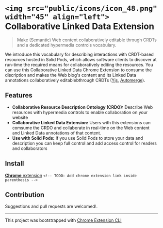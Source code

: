# `<img src="public/icons/icon_48.png" width="45" align="left">` Collaborative Linked Data Extension

> Make (Semantic) Web content collaboratively editable through CRDTs and a dedicated hypermedia controls vocabulary.

We introduce this vocabulary for describing interactions with CRDT-based resources hosted in Solid Pods, which allows software clients to discover at run-time the required means for collaboratively editing the resources. You can use this Collaborative Linked Data Chrome Extension to consume the discription and makes the Web blog's content and its Linked Data annotations collaboratively editablebthrough CRDTs ([Yjs](https://github.com/yjs/yjs), [Automerge](https://github.com/automerge/automerge)).

## Features

- **Collaborative Resource Description Ontology (CRDO):** Describe Web resources with hypermedia controls to enable collaboration on your website
- **Collaborative Linked Data Extension:** Users with this extensions can comsume the CRDO and collaborate in real-time on the Web content and Linked Data annotations of that content.
- **Use with Solid Pods:** If you use Solid Pods to store your data and description you can keep full control and add access control for readers and collaborators

## Install

[**Chrome** extension]() `<!-- TODO: Add chrome extension link inside parenthesis -->`

## Contribution

Suggestions and pull requests are welcomed!.

---

This project was bootstrapped with [Chrome Extension CLI](https://github.com/dutiyesh/chrome-extension-cli)
